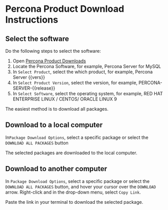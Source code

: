 # Percona Product Download Instructions

## Select the software

Do the following steps to select the software:

1. Open [Percona Product Downloads](https://www.percona.com/downloads)
2. Locate the Percona Software, for example, Percona Server for MySQL
3. In `Select Product`, select the which product, for example, Percona Server {{vers}}
4. In `Select Product Version`, select the version, for example, PERCONA-SERVER-{{release}}
5. In `Select Software`, select the operating system, for example, RED HAT ENTERPRISE LINUX / CENTOS/ ORACLE LINUX 9

The easiest method is to download all packages.

## Download to a local computer

 In`Package Download Options`, select a specific package or select the `DOWNLOAD ALL PACKAGES` button

The selected packages are downloaded to the local computer.

## Download to another computer

In `Package Download Options`, select a specific package or select the `DOWNLOAD ALL PACKAGES` button, and hover your cursor over the `DOWNLOAD` arrow. Right-click and in the drop-down menu, select `Copy Link`.

Paste the link in your terminal to download the selected package.
